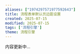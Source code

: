```yaml
---
aliases: ["1974297571977592643"]
title: 流程表单默认页边距设置
created: 2025-07-15
modified: 2025-07-15
tags: ['流程引擎']
theme: 流程引擎
---
```


内容更新中...